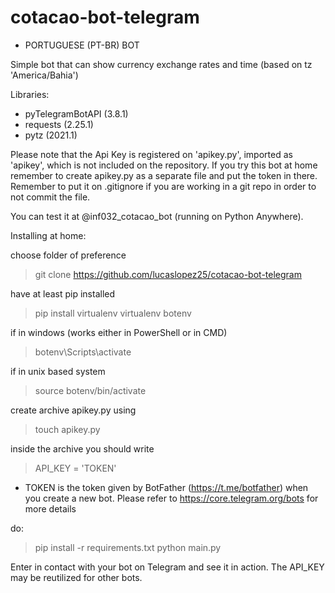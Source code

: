# cotacao-bot-telegram
* PORTUGUESE (PT-BR) BOT

Simple bot that can show currency exchange rates and time (based on tz 'America/Bahia')

Libraries:
- pyTelegramBotAPI (3.8.1)
- requests (2.25.1)
- pytz (2021.1)

Please note that the Api Key is registered on 'apikey.py', imported as 'apikey', which is not included on the repository.
If you try this bot at home remember to create apikey.py as a separate file and put the token in there. Remember to put it
on .gitignore if you are working in a git repo in order to not commit the file.

You can test it at @inf032_cotacao_bot (running on Python Anywhere).

Installing at home:

choose folder of preference

> git clone https://github.com/lucaslopez25/cotacao-bot-telegram

have at least pip installed

> pip install virtualenv
> virtualenv botenv

if in windows (works either in PowerShell or in CMD)

> botenv\Scripts\activate

if in unix based system

> source botenv/bin/activate

create archive apikey.py using

>touch apikey.py

inside the archive you should write

>API_KEY = 'TOKEN'

* TOKEN is the token given by BotFather (https://t.me/botfather) when you create a new bot. Please refer to https://core.telegram.org/bots for more details

do:

>pip install -r requirements.txt
>python main.py

Enter in contact with your bot on Telegram and see it in action. The API_KEY may be reutilized for other bots.
